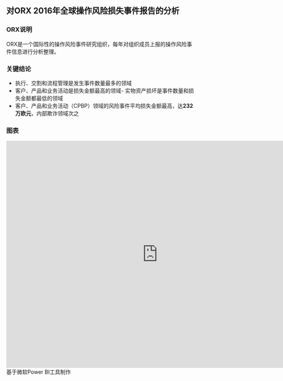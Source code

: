 ## 对ORX 2016年全球操作风险损失事件报告的分析
### ORX说明
ORX是一个国际性的操作风险事件研究组织，每年对组织成员上报的操作风险事件信息进行分析整理。
### 关键结论
- 执行、交割和流程管理是发生事件数量最多的领域
- 客户、产品和业务活动是损失金额最高的领域- 实物资产损坏是事件数量和损失金额都最低的领域
- 客户、产品和业务活动（CPBP）领域的风险事件平均损失金额最高，达**232万欧元**，内部欺诈领域次之
### 图表
<iframe width="800" height="600" src="https://app.powerbi.com/view?r=eyJrIjoiOTRkMzdhM2ItYzdkOS00ZTdjLThjMmMtMDJjZGYyMDBlZGVjIiwidCI6ImM4YTI5NjIzLTAyYWItNDM4Zi1iM2EzLTg3ZjMyMTNlNGUyZiIsImMiOjEwfQ%3D%3D" frameborder="0" allowFullScreen="true"></iframe>
基于微软Power BI工具制作
